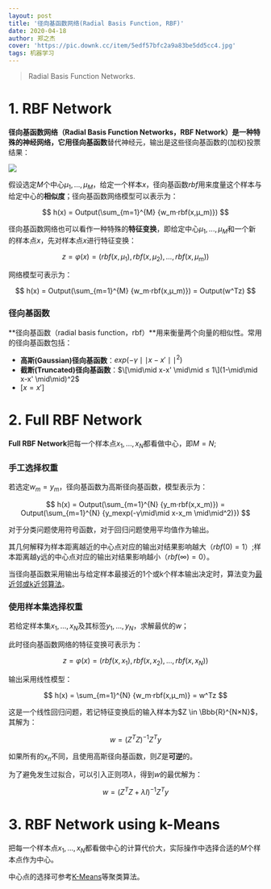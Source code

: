```yaml
---
layout: post
title: '径向基函数网络(Radial Basis Function, RBF)'
date: 2020-04-18
author: 郑之杰
cover: 'https://pic.downk.cc/item/5edf57bfc2a9a83be5dd5cc4.jpg'
tags: 机器学习
---
```


> Radial Basis Function Networks.

# 1. RBF Network
**径向基函数网络（Radial Basis Function Networks，RBF Network）**是一种特殊的神经网络，它用**径向基函数**替代神经元，输出是这些径向基函数的(加权)投票结果：

![](https://pic.downk.cc/item/5edf44d1c2a9a83be5bf41b2.jpg)

假设选定$M$个中心$μ_1,...,μ_M$，给定一个样本$x$，径向基函数$rbf$用来度量这个样本与给定中心的**相似度**；径向基函数网络模型可以表示为：

$$ h(x) = Output(\sum_{m=1}^{M} {w_m·rbf(x,μ_m)}) $$

径向基函数网络也可以看作一种特殊的**特征变换**，即给定中心$μ_1,...,μ_M$和一个新的样本点$x$，先对样本点$x$进行特征变换：

$$ z = φ(x) = (rbf(x,μ_1),rbf(x,μ_2),...,rbf(x,μ_m)) $$

网络模型可表示为：

$$ h(x) = Output(\sum_{m=1}^{M} {w_m·rbf(x,μ_m)}) = Output(w^Tz) $$

### 径向基函数
**径向基函数（radial basis function，rbf）**用来衡量两个向量的相似性。常用的径向基函数包括：
- **高斯(Gaussian)径向基函数**：$exp(-γ\mid\mid x-x' \mid\mid^2)$
- **截断(Truncated)径向基函数**：$\[\mid\mid x-x' \mid\mid ≤ 1\](1-\mid\mid x-x' \mid\mid)^2$
- $[x=x']$

# 2. Full RBF Network
**Full RBF Network**把每一个样本点$x_1,...,x_N$都看做中心，即$M=N$;

### 手工选择权重
若选定$w_m = y_m$，径向基函数为高斯径向基函数，模型表示为：

$$ h(x) = Output(\sum_{m=1}^{N} {y_m·rbf(x,x_m)}) = Output(\sum_{m=1}^{N} {y_mexp(-γ\mid\mid x-x_m \mid\mid^2)}) $$

对于分类问题使用符号函数，对于回归问题使用平均值作为输出。

其几何解释为样本距离越近的中心点对应的输出对结果影响越大（$rbf(0)=1$）;样本距离越y远的中心点对应的输出对结果影响越小（$rbf(∞)=0$）。

当径向基函数采用输出与给定样本最接近的1个或k个样本输出决定时，算法变为[最近邻或k近邻算法](https://0809zheng.github.io/2020/03/23/knn.html)。

### 使用样本集选择权重
若给定样本集$x_1,...,x_N$及其标签$y_1,...,y_N$，求解最优的$w$；

此时径向基函数网络的特征变换可表示为：

$$ z = φ(x) = (rbf(x,x_1),rbf(x,x_2),...,rbf(x,x_N)) $$

输出采用线性模型：

$$ h(x) = \sum_{m=1}^{N} {w_m·rbf(x,μ_m)} = w^Tz $$

这是一个线性回归问题，若记特征变换后的输入样本为$Z \in \Bbb{R}^{N×N}$，其解为：

$$ w = (Z^TZ)^{-1}Z^Ty $$

如果所有的$x_n$不同，且使用高斯径向基函数，则$Z$是**可逆**的。

为了避免发生过拟合，可以引入正则项$λ$，得到$w$的最优解为：

$$ w = (Z^TZ+λI)^{-1}Z^Ty $$


# 3. RBF Network using k-Means
把每一个样本点$x_1,...,x_N$都看做中心的计算代价大，实际操作中选择合适的$M$个样本点作为中心。

中心点的选择可参考[K-Means](https://0809zheng.github.io/2020/05/02/kmeans.html)等聚类算法。
